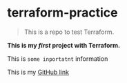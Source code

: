 # terraform-practice
>This is a repo to test Terraform. 

**This is my _first_ project with Terraform.**

This is `some inportatnt` information

This is my [GitHub link](https://github.com/VasilMerdzhanov.com)
